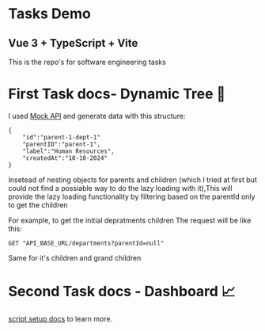 # Tasks Demo

## Vue 3 + TypeScript + Vite

This is the repo's for software engineering tasks

# First Task docs- Dynamic Tree 🌳

I used [Mock API](https://mockapi.io) and generate data with this structure:

```
{
    "id":"parent-1-dept-1"
    "parentID":"parent-1",
    "label":"Human Resources",
    "createdAt":"10-10-2024"
}
```

Insetead of nesting objects for parents and children (which I tried at first but could not find a possiable way to do the lazy loading with it),This will provide the lazy loading functionality by filtering based on the parentId only to get the children

For example, to get the initial depratments children
The request will be like this:

```
GET "API_BASE_URL/departments?parentId=null"
```

Same for it's children and grand children


# Second Task docs - Dashboard 📈



[script setup docs](https://v3.vuejs.org/api/sfc-script-setup.html#sfc-script-setup) to learn more.
